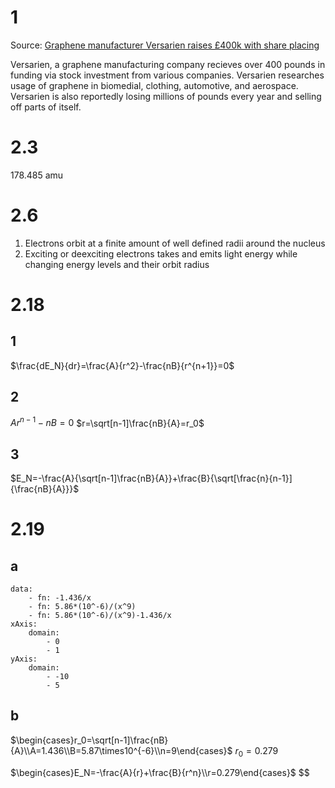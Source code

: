# 1

Source: [Graphene manufacturer Versarien raises £400k with share placing](https://www.msn.com/en-gb/money/other/graphene-manufacturer-versarien-raises-400k-with-share-placing/ar-BB1h46TS)

Versarien, a graphene manufacturing company recieves over 400 pounds in funding via stock investment from various companies. Versarien researches usage of graphene in biomedial, clothing, automotive, and aerospace. Versarien is also reportedly losing millions of pounds every year and selling off parts of itself.

# 2.3

$178.485\text{ amu}$

# 2.6

1. Electrons orbit at a finite amount of well defined radii around the nucleus
2. Exciting or deexciting electrons takes and emits light energy while changing energy levels and their orbit radius

# 2.18

## 1

$\frac{dE_N}{dr}=\frac{A}{r^2}-\frac{nB}{r^{n+1}}=0$

## 2

$Ar^{n-1}-nB=0$
$r=\sqrt[n-1]\frac{nB}{A}=r_0$

## 3

$E_N=-\frac{A}{\sqrt[n-1]\frac{nB}{A}}+\frac{B}{\sqrt[\frac{n}{n-1}]{\frac{nB}{A}}}$

# 2.19

## a

```function-plot
data:
	- fn: -1.436/x
	- fn: 5.86*(10^-6)/(x^9)
	- fn: 5.86*(10^-6)/(x^9)-1.436/x
xAxis:
	domain:
		- 0
		- 1
yAxis:
	domain:
		- -10
		- 5
```

## b

$\begin{cases}r_0=\sqrt[n-1]\frac{nB}{A}\\A=1.436\\B=5.87\times10^{-6}\\n=9\end{cases}$
$r_0=0.279$

$\begin{cases}E_N=-\frac{A}{r}+\frac{B}{r^n}\\r=0.279\end{cases}$
$$
